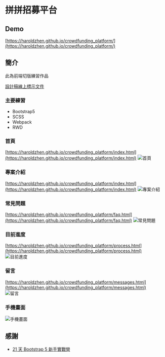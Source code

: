 # 拼拼招募平台

## Demo
[https://haroldzhen.github.io/crowdfunding_platform/](https://haroldzhen.github.io/crowdfunding_platform/)

## 簡介
此為前端切版練習作品

[設計稿線上標示文件](https://hexschool.tw/hk1Ga)

### 主要練習
+ Bootstrap5
+ SCSS
+ Webpack
+ RWD

### 首頁
[https://haroldzhen.github.io/crowdfunding_platform/index.html](https://haroldzhen.github.io/crowdfunding_platform/index.html)
![首頁](https://i.imgur.com/ZwKaYW1.jpg)

### 專案介紹
[https://haroldzhen.github.io/crowdfunding_platform/index.html](https://haroldzhen.github.io/crowdfunding_platform/index.html)
![專案介紹](https://i.imgur.com/HWy2niD.jpg)

### 常見問題
[https://haroldzhen.github.io/crowdfunding_platform/faq.html](https://haroldzhen.github.io/crowdfunding_platform/faq.html)
![常見問題](https://i.imgur.com/4x5JPhp.jpg)

### 目前進度
[https://haroldzhen.github.io/crowdfunding_platform/process.html](https://haroldzhen.github.io/crowdfunding_platform/process.html)
![目前進度](https://i.imgur.com/4ErqTzX.jpg)

### 留言
[https://haroldzhen.github.io/crowdfunding_platform/messages.html](https://haroldzhen.github.io/crowdfunding_platform/messages.html)
![留言](https://i.imgur.com/32fJUln.jpg)

### 手機畫面
![手機畫面](https://i.imgur.com/3VXCupX.jpg)


## 感謝
+ [21 天 Bootstrap 5 新手實戰營](https://hackmd.io/@YmcMgo-NSKOqgTGAjl_5tg/ryar-vGOd/%2FNdGKchTeRBqbkTMiQ2HSmw)